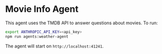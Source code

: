 # Movie Info Agent

This agent uses the TMDB API to answer questions about movies. To run:

```bash
export ANTHROPIC_API_KEY=<api_key>
npm run agents:weather-agent
```

The agent will start on `http://localhost:41241`.
